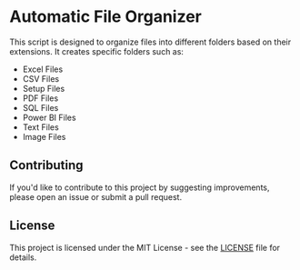 # Automatic File Organizer

This script is designed to organize files into different folders based on their extensions. It creates specific folders such as:

- Excel Files
- CSV Files
- Setup Files
- PDF Files
- SQL Files
- Power BI Files
- Text Files
- Image Files

## Contributing

If you'd like to contribute to this project by suggesting improvements, please open an issue or submit a pull request.

## License

This project is licensed under the MIT License - see the [LICENSE](LICENSE) file for details.
